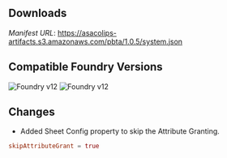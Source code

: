 ## Downloads
_Manifest URL_: https://asacolips-artifacts.s3.amazonaws.com/pbta/1.0.5/system.json

## Compatible Foundry Versions
![Foundry v12](https://img.shields.io/badge/Foundry-v12-green) ![Foundry v12](https://img.shields.io/badge/Foundry-v12-orange)

## Changes
- Added Sheet Config property to skip the Attribute Granting.
```toml
skipAttributeGrant = true
```